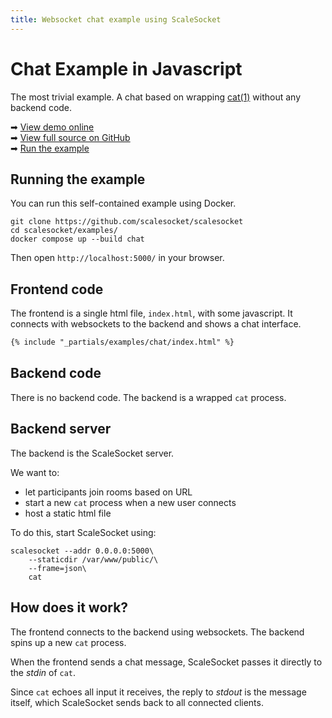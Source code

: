 ```yaml
---
title: Websocket chat example using ScaleSocket
---
```


# Chat Example in Javascript

The most trivial example. A chat based on wrapping [cat(1)](https://linux.die.net/man/1/cat) without any backend code.

➡ [View demo online](https://demo-chat.scalesocket.org)  
➡ [View full source on GitHub](https://github.com/scalesocket/scalesocket/tree/main/examples/chat)  
➡ [Run the example](#running-the-example)

## Running the example

You can run this self-contained example using Docker.

```shell
git clone https://github.com/scalesocket/scalesocket
cd scalesocket/examples/
docker compose up --build chat
```

Then open `http://localhost:5000/` in your browser.

## Frontend code

The frontend is a single html file, `index.html`, with some javascript. It connects with websockets to the backend and shows a chat interface.

```html
{% include "_partials/examples/chat/index.html" %}
```

## Backend code

There is no backend code. The backend is a wrapped `cat` process.

## Backend server

The backend is the ScaleSocket server.

We want to:
* let participants join rooms based on URL
* start a new `cat` process when a new user connects
* host a static html file

To do this, start ScaleSocket using:

```shell
scalesocket --addr 0.0.0.0:5000\
    --staticdir /var/www/public/\
    --frame=json\
    cat
```

## How does it work?

The frontend connects to the backend using websockets. The backend spins up a new `cat` process.

When the frontend sends a chat message, ScaleSocket passes it directly to the *stdin* of `cat`.

Since `cat` echoes all input it receives, the reply to *stdout* is the message itself, which ScaleSocket sends back to all connected clients.
